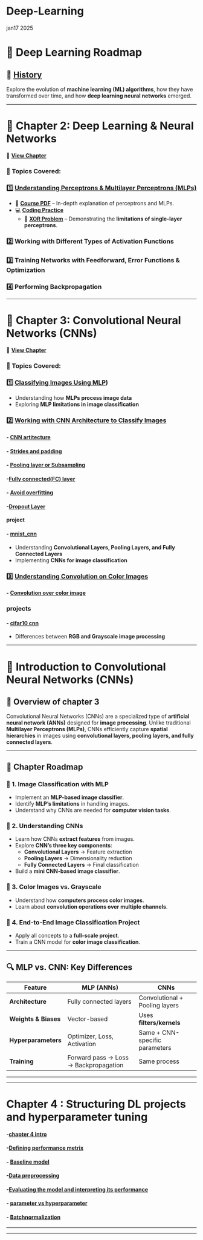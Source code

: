 # Deep-Learning
jan17 2025  
# 📌 Deep Learning Roadmap

## 🧾 [History](https://github.com/samirdahal888/Deep-Learning/tree/main/History)  
Explore the evolution of **machine learning (ML) algorithms**, how they have transformed over time, and how **deep learning neural networks** emerged.

---

# 📖 Chapter 2: Deep Learning & Neural Networks  
🔗 **[View Chapter](https://github.com/samirdahal888/Deep-Learning/tree/main/Deep%20learning%20%20and%20neural%20networks)**  

### 📌 Topics Covered:  

### 1️⃣ [Understanding Perceptrons & Multilayer Perceptrons (MLPs)](https://github.com/samirdahal888/Deep-Learning/tree/main/Deep%20learning%20%20and%20neural%20networks/%20Understanding%20perceptrons%20and%20multilayer%20%20perceptrons)  
   - 📜 **[Course PDF](https://github.com/samirdahal888/Deep-Learning/blob/main/Deep%20learning%20%20and%20neural%20networks/%20Understanding%20perceptrons%20and%20multilayer%20%20perceptrons/Understanding%20perceptrons%20and%20multilayer%20%20perceptrons.pdf)** – In-depth explanation of perceptrons and MLPs.  
   - 💻 **[Coding Practice](https://github.com/samirdahal888/Deep-Learning/tree/main/Deep%20learning%20%20and%20neural%20networks/%20Understanding%20perceptrons%20and%20multilayer%20%20perceptrons/coding%20practice)**  
     - 🔹 **[XOR Problem](https://github.com/samirdahal888/Deep-Learning/blob/main/Deep%20learning%20%20and%20neural%20networks/%20Understanding%20perceptrons%20and%20multilayer%20%20perceptrons/coding%20practice/Xor%20problem.ipynb)** – Demonstrating the **limitations of single-layer perceptrons**.  

### 2️⃣ Working with Different Types of Activation Functions  

### 3️⃣ Training Networks with Feedforward, Error Functions & Optimization  

### 4️⃣ Performing Backpropagation  

---

# 📖 Chapter 3: Convolutional Neural Networks (CNNs)  
🔗 **[View Chapter](#)**  

### 📌 Topics Covered:  

### 1️⃣ [Classifying Images Using MLP](https://github.com/samirdahal888/Deep-Learning/tree/main/Convolutional%20neural%20networks/%20Classifying_Images_Using_MLP)) 
   - Understanding how **MLPs process image data**  
   - Exploring **MLP limitations in image classification**  

### 2️⃣ [Working with CNN Architecture to Classify Images](https://github.com/samirdahal888/Deep-Learning/tree/main/Convolutional%20neural%20networks/%20Working%20with%20CNN%20Architecture%20to%20Classify%20Images)
#### - [CNN artitecture](https://docs.google.com/document/d/1d2-ZRboACga_mpcCkZjuAaRyANUyaJf0cPXVaLX5Bys/edit?usp=sharing)
#### - [Strides and padding](https://docs.google.com/document/d/18fPzCRTfJ-MIwFQrbE8S2-wZSx8wOzp6GzN6-rib-kc/edit?tab=t.0)
#### - [Pooling layer or Subsampling](https://docs.google.com/document/d/19QjOre42a-kO6qZDNppE4XuFsdRO3uPF6IwRYVUyFpI/edit?tab=t.0#heading=h.kkhk1enabcsz)
#### -[Fully connected(FC) layer](https://docs.google.com/document/d/1iTp62yNelF8aKbzppjVEzNt7-1m8qU7xxyBe6j9A8E4/edit?usp=sharing)
#### - [Avoid overfitting](https://docs.google.com/document/d/1gIlvl-I4l9GxyYqMDrsNJ7f3CGBSxvocKsG-xV4b9yE/edit?usp=sharing)
#### -[Dropout Layer](https://docs.google.com/document/d/1HIxSIaWisN7jo9M1g2i9BYvK3aTFYE_VzVMvtBT0RXk/edit?usp=sharing)
**project**  
   #### - [mnist_cnn](https://colab.research.google.com/drive/1ijyS122nkBexcMMfUAyqQPGuOf5I5oT0?usp=sharing)

   - Understanding **Convolutional Layers, Pooling Layers, and Fully Connected Layers**  
   - Implementing **CNNs for image classification**  

### 3️⃣ [Understanding Convolution on Color Images](#)  
#### - [Convolution over color image](https://docs.google.com/document/d/1mCdtIKcq-m0J8pPocRx5TNqH35tuOaQGX_7D7W5wVj8/edit?usp=sharing)
### projects
#### - [cifar10 cnn](https://colab.research.google.com/drive/12n3rKVSh9ozMmjyuJjcUuC0Wp2ip_cCW?usp=sharing)
   - Differences between **RGB and Grayscale image processing**  

--- 


# 📌 Introduction to Convolutional Neural Networks (CNNs)

## 📝 Overview of chapter 3
Convolutional Neural Networks (CNNs) are a specialized type of **artificial neural network (ANNs)** designed for **image processing**. Unlike traditional **Multilayer Perceptrons (MLPs)**, CNNs efficiently capture **spatial hierarchies** in images using **convolutional layers, pooling layers, and fully connected layers**.

---

## 📖 Chapter Roadmap

### 📌 1. Image Classification with MLP
- Implement an **MLP-based image classifier**.
- Identify **MLP’s limitations** in handling images.
- Understand why CNNs are needed for **computer vision tasks**.

### 📌 2. Understanding CNNs
- Learn how CNNs **extract features** from images.
- Explore **CNN’s three key components**:
  - **Convolutional Layers** → Feature extraction
  - **Pooling Layers** → Dimensionality reduction
  - **Fully Connected Layers** → Final classification
- Build a **mini CNN-based image classifier**.

### 📌 3. Color Images vs. Grayscale
- Understand how **computers process color images**.
- Learn about **convolution operations over multiple channels**.

### 📌 4. End-to-End Image Classification Project
- Apply all concepts to a **full-scale project**.
- Train a CNN model for **color image classification**.

---

## 🔍 MLP vs. CNN: Key Differences

| Feature              | **MLP (ANNs)**          | **CNNs**                  |
|----------------------|------------------------|---------------------------|
| **Architecture**     | Fully connected layers | Convolutional + Pooling layers |
| **Weights & Biases** | Vector-based           | Uses **filters/kernels**  |
| **Hyperparameters**  | Optimizer, Loss, Activation | Same + CNN-specific parameters |
| **Training**        | Forward pass → Loss → Backpropagation | Same process |

---
---
# Chapter 4 : Structuring DL projects and hyperparameter tuning
#### -[chapter 4 intro](https://docs.google.com/document/d/1c2-i-AZoDyV3RcUcbtcWNcZueQLp5M99KvPur0s9EmY/edit?usp=sharing)
#### -[Defining performance metrix](https://docs.google.com/document/d/1SZUNDiTs1PNqNXMPRTt-8tiwKFT4FyJXUiuhoeUqlRg/edit?tab=t.0)
#### - [Baseline model](https://docs.google.com/document/d/1iht4NdXDaSw-TvrECa9dIp5pjpiOkog-hhJDLCYi-fE/edit?tab=t.0#heading=h.xdwvjjphvdq)
#### -[Data preprocessing](https://docs.google.com/document/d/1csJhn1cToIUX5s_mKUolGpotV_xjouj68QW8KuhmwAk/edit?tab=t.0#heading=h.75v8q3opezoe)
#### -[Evaluating the model and interpreting its performance](https://docs.google.com/document/d/1Ur0PqiZo2pdbncTf1XuEo7v6aYwki9Fk-ZZPPCHXJOk/edit?tab=t.0#heading=h.gtm6hr9e9o1n)
#### - [parameter vs hyperparameter](https://docs.google.com/document/d/1b3is_tkqBxIh_-59UtI3LzCl0Ri_CYoS72SGtdjXODc/edit?tab=t.0)
#### - [Batchnormalization](https://docs.google.com/document/d/14Cqd5WWbVS9JPvfteR8Aj-saysgnjqRjKPwKLUZl6Ws/edit?tab=t.0#heading=h.rf0o3ey0xxaa)
---
---




 
